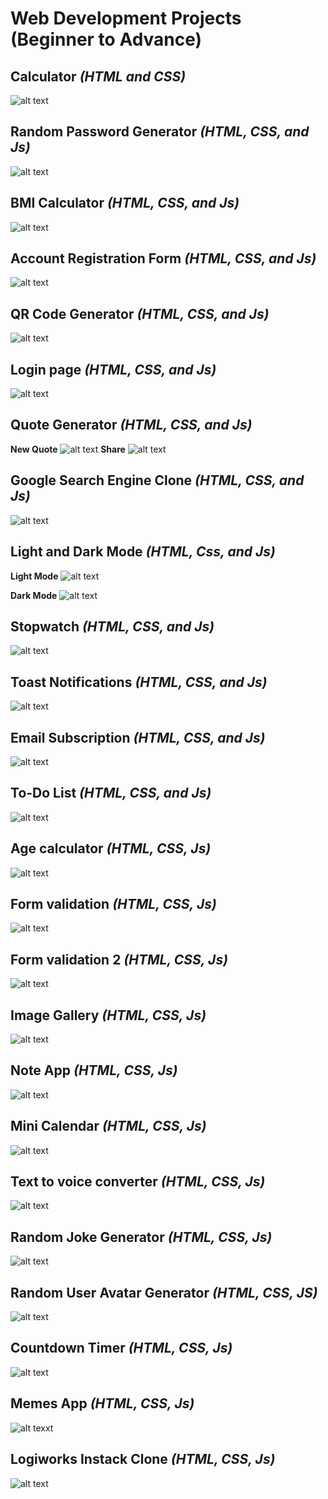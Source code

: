 # Web Development Projects (Beginner to Advance)      
## Calculator _(HTML and CSS)_ <br>       
![alt text](https://github.com/AkashKobal/web-development/blob/main/1.%20Calculator/calculator%20output.png)          
     
## Random Password Generator _(HTML, CSS, and Js)_ <br>      
![alt text](https://github.com/AkashKobal/web-development/blob/main/2.%20Random%20Password%20Generator/random%20password%20generator%20output.png) 
 
## BMI Calculator  _(HTML, CSS, and Js)_ <br>         
![alt text](https://github.com/AkashKobal/web-development/blob/main/3.%20Body%20Mass%20Index%20Calculator/bmi%20calculator%20output.png)     
    
## Account Registration Form  _(HTML, CSS, and Js)_ <br>   
![alt text](https://github.com/AkashKobal/web-development/blob/main/4.%20Account%20Registration%20Form/account%20registration%20form%20output.png)    
   
## QR Code Generator  _(HTML, CSS, and Js)_ <br> 
![alt text](https://github.com/AkashKobal/web-development/blob/main/5.%20QR%20Code%20Generator/qr%20code%20generator.png) 
 
## Login page  _(HTML, CSS, and Js)_ <br> 
![alt text](https://github.com/AkashKobal/web-development/blob/main/6.%20Login%20Page/login%20page%20output.png)

## Quote Generator _(HTML, CSS, and Js)_ <br>
**New Quote**
![alt text](https://github.com/AkashKobal/web-development/blob/main/7.%20Quotes%20Generator/new%20quote%20output.png)
**Share** 
![alt text](https://github.com/AkashKobal/web-development/blob/main/7.%20Quotes%20Generator/share%20output.png)

## Google Search Engine Clone _(HTML, CSS, and Js)_
![alt text](https://github.com/AkashKobal/web-development/blob/main/8.%20Google%20Search%20Engine%20Clone/output.png)

## Light and Dark Mode _(HTML, Css, and Js)_
**Light Mode**
![alt text](https://github.com/AkashKobal/web-development/blob/main/9.%20Light%20and%20Dark%20Mode/output%20lightmode.png)

**Dark Mode**
![alt text](https://github.com/AkashKobal/web-development/blob/main/9.%20Light%20and%20Dark%20Mode/output%20darkmode.png)

## Stopwatch _(HTML, CSS, and Js)_
![alt text](https://github.com/AkashKobal/web-development/blob/main/10.%20Stopwatch/output.png)

## Toast Notifications  _(HTML, CSS, and Js)_
![alt text](https://github.com/AkashKobal/web-development/blob/main/11.%20Toast%20Notification/output.png)

## Email Subscription _(HTML, CSS, and Js)_
![alt text](https://github.com/AkashKobal/web-development/blob/main/12.%20Email%20Subscription/output.png)

## To-Do List _(HTML, CSS, and Js)_
![alt text](https://github.com/AkashKobal/web-development/blob/main/13.%20To%20Do%20List/output.png)

## Age calculator _(HTML, CSS, Js)_
![alt text](https://github.com/AkashKobal/web-development/blob/main/14.%20Age%20Calculator/output.png)

## Form validation _(HTML, CSS, Js)_
![alt text](https://github.com/AkashKobal/web-development/blob/main/15.%20Form%20Validation/output.png)

## Form validation 2 _(HTML, CSS, Js)_
![alt text](https://github.com/AkashKobal/web-development/blob/main/16.%20Form%20Validation%202/Screenshot%20(327).png)

## Image Gallery _(HTML, CSS, Js)_
![alt text](https://github.com/AkashKobal/web-development/blob/main/17.%20Image%20Gallery/Screenshot%20(325).png)

## Note App _(HTML, CSS, Js)_
![alt text](https://github.com/AkashKobal/web-development/blob/main/18.%20Create%20Notes/Screenshot%20(329).png)

## Mini Calendar _(HTML, CSS, Js)_
![alt text](https://github.com/AkashKobal/web-development/blob/main/19.%20Mini%20Calendar/Screenshot%20(337).png)

## Text to voice converter _(HTML, CSS, Js)_
![alt text](https://github.com/AkashKobal/web-development/blob/main/20.%20Text%20to%20Voice%20Converter/Screenshot%20(338).png)

## Random Joke Generator _(HTML, CSS, Js)_
![alt text](https://github.com/AkashKobal/web-development/blob/main/21.%20Random%20Jocke%20Generator/Screenshot%20(339).png)

## Random User Avatar Generator _(HTML, CSS, JS)_
![alt text](https://github.com/AkashKobal/web-development/blob/main/22.%20Random%20User%20Avatar%20Generator/Screenshot%20(340).png)

## Countdown Timer _(HTML, CSS, Js)_
![alt text](https://github.com/AkashKobal/web-development/blob/main/23.%20Countdown%20Timer/Screenshot%20(342).png)

## Memes App _(HTML, CSS, Js)_
![alt texxt](https://github.com/AkashKobal/web-development/blob/main/24.%20Memes%20App/Screenshot%20(343).png)

## Logiworks Instack Clone _(HTML, CSS, Js)_
![alt text](https://github.com/AkashKobal/web-development/blob/main/25.%20Logiworks%20Instack%20Clone/Screenshot%20(346).png)

